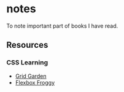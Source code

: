 # notes

To note important part of books I have read.

## Resources

### CSS Learning

- [Grid Garden](https://cssgridgarden.com/)
- [Flexbox Froggy](https://flexboxfroggy.com)
